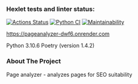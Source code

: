 ### Hexlet tests and linter status:
[![Actions Status](https://github.com/LeitoKonor/python-project-83/workflows/hexlet-check/badge.svg)](https://github.com/LeitoKonor/python-project-83/actions)
[![Python CI](https://github.com/LeitoKonor/python-project-83/actions/workflows/python.yml/badge.svg)](https://github.com/LeitoKonor/python-project-83/actions/workflows/python.yml)
[![Maintainability](https://api.codeclimate.com/v1/badges/57ac4e97f1a8817b034a/maintainability)](https://codeclimate.com/github/LeitoKonor/python-project-83/maintainability)

https://pageanalyzer-dwf6.onrender.com

Python 3.10.6 Poetry (version 1.4.2)

### About The Project

Page analyzer - analyzes pages for SEO suitability